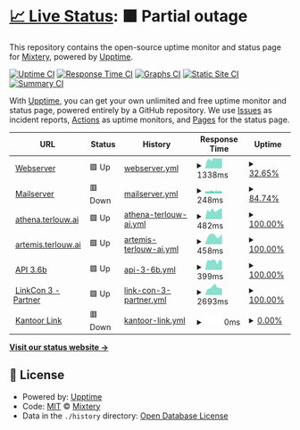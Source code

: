 # [📈 Live Status](https://status.terlouw.ai): <!--live status--> **🟧 Partial outage**

This repository contains the open-source uptime monitor and status page for [Mixtery](https://status.terlouw.ai), powered by [Upptime](https://github.com/upptime/upptime).

[![Uptime CI](https://github.com/Mixtery/mixtery.github.io/workflows/Uptime%20CI/badge.svg)](https://github.com/Mixtery/mixtery.github.io/actions?query=workflow%3A%22Uptime+CI%22)
[![Response Time CI](https://github.com/Mixtery/mixtery.github.io/workflows/Response%20Time%20CI/badge.svg)](https://github.com/Mixtery/mixtery.github.io/actions?query=workflow%3A%22Response+Time+CI%22)
[![Graphs CI](https://github.com/Mixtery/mixtery.github.io/workflows/Graphs%20CI/badge.svg)](https://github.com/Mixtery/mixtery.github.io/actions?query=workflow%3A%22Graphs+CI%22)
[![Static Site CI](https://github.com/Mixtery/mixtery.github.io/workflows/Static%20Site%20CI/badge.svg)](https://github.com/Mixtery/mixtery.github.io/actions?query=workflow%3A%22Static+Site+CI%22)
[![Summary CI](https://github.com/Mixtery/mixtery.github.io/workflows/Summary%20CI/badge.svg)](https://github.com/Mixtery/mixtery.github.io/actions?query=workflow%3A%22Summary+CI%22)

With [Upptime](https://upptime.js.org), you can get your own unlimited and free uptime monitor and status page, powered entirely by a GitHub repository. We use [Issues](https://github.com/Mixtery/mixtery.github.io/issues) as incident reports, [Actions](https://github.com/Mixtery/mixtery.github.io/actions) as uptime monitors, and [Pages](https://status.terlouw.ai) for the status page.

<!--start: status pages-->
<!-- This summary is generated by Upptime (https://github.com/upptime/upptime) -->
<!-- Do not edit this manually, your changes will be overwritten -->
<!-- prettier-ignore -->
| URL | Status | History | Response Time | Uptime |
| --- | ------ | ------- | ------------- | ------ |
| <img alt="" src="https://icons.duckduckgo.com/ip3/terlouw.ai.ico" height="13"> [Webserver](https://terlouw.ai) | 🟩 Up | [webserver.yml](https://github.com/Mixtery/mixtery.github.io/commits/HEAD/history/webserver.yml) | <details><summary><img alt="Response time graph" src="./graphs/webserver/response-time-week.png" height="20"> 1338ms</summary><br><a href="https://status.terlouw.ai/history/webserver"><img alt="Response time 1587" src="https://img.shields.io/endpoint?url=https%3A%2F%2Fraw.githubusercontent.com%2FMixtery%2Fmixtery.github.io%2FHEAD%2Fapi%2Fwebserver%2Fresponse-time.json"></a><br><a href="https://status.terlouw.ai/history/webserver"><img alt="24-hour response time 1508" src="https://img.shields.io/endpoint?url=https%3A%2F%2Fraw.githubusercontent.com%2FMixtery%2Fmixtery.github.io%2FHEAD%2Fapi%2Fwebserver%2Fresponse-time-day.json"></a><br><a href="https://status.terlouw.ai/history/webserver"><img alt="7-day response time 1338" src="https://img.shields.io/endpoint?url=https%3A%2F%2Fraw.githubusercontent.com%2FMixtery%2Fmixtery.github.io%2FHEAD%2Fapi%2Fwebserver%2Fresponse-time-week.json"></a><br><a href="https://status.terlouw.ai/history/webserver"><img alt="30-day response time 1657" src="https://img.shields.io/endpoint?url=https%3A%2F%2Fraw.githubusercontent.com%2FMixtery%2Fmixtery.github.io%2FHEAD%2Fapi%2Fwebserver%2Fresponse-time-month.json"></a><br><a href="https://status.terlouw.ai/history/webserver"><img alt="1-year response time 1749" src="https://img.shields.io/endpoint?url=https%3A%2F%2Fraw.githubusercontent.com%2FMixtery%2Fmixtery.github.io%2FHEAD%2Fapi%2Fwebserver%2Fresponse-time-year.json"></a></details> | <details><summary><a href="https://status.terlouw.ai/history/webserver">32.65%</a></summary><a href="https://status.terlouw.ai/history/webserver"><img alt="All-time uptime 83.97%" src="https://img.shields.io/endpoint?url=https%3A%2F%2Fraw.githubusercontent.com%2FMixtery%2Fmixtery.github.io%2FHEAD%2Fapi%2Fwebserver%2Fuptime.json"></a><br><a href="https://status.terlouw.ai/history/webserver"><img alt="24-hour uptime 100.00%" src="https://img.shields.io/endpoint?url=https%3A%2F%2Fraw.githubusercontent.com%2FMixtery%2Fmixtery.github.io%2FHEAD%2Fapi%2Fwebserver%2Fuptime-day.json"></a><br><a href="https://status.terlouw.ai/history/webserver"><img alt="7-day uptime 32.65%" src="https://img.shields.io/endpoint?url=https%3A%2F%2Fraw.githubusercontent.com%2FMixtery%2Fmixtery.github.io%2FHEAD%2Fapi%2Fwebserver%2Fuptime-week.json"></a><br><a href="https://status.terlouw.ai/history/webserver"><img alt="30-day uptime 69.46%" src="https://img.shields.io/endpoint?url=https%3A%2F%2Fraw.githubusercontent.com%2FMixtery%2Fmixtery.github.io%2FHEAD%2Fapi%2Fwebserver%2Fuptime-month.json"></a><br><a href="https://status.terlouw.ai/history/webserver"><img alt="1-year uptime 97.40%" src="https://img.shields.io/endpoint?url=https%3A%2F%2Fraw.githubusercontent.com%2FMixtery%2Fmixtery.github.io%2FHEAD%2Fapi%2Fwebserver%2Fuptime-year.json"></a></details>
| <img alt="" src="https://icons.duckduckgo.com/ip3/outlook.office.com.ico" height="13"> [Mailserver](https://outlook.office.com) | 🟥 Down | [mailserver.yml](https://github.com/Mixtery/mixtery.github.io/commits/HEAD/history/mailserver.yml) | <details><summary><img alt="Response time graph" src="./graphs/mailserver/response-time-week.png" height="20"> 248ms</summary><br><a href="https://status.terlouw.ai/history/mailserver"><img alt="Response time 271" src="https://img.shields.io/endpoint?url=https%3A%2F%2Fraw.githubusercontent.com%2FMixtery%2Fmixtery.github.io%2FHEAD%2Fapi%2Fmailserver%2Fresponse-time.json"></a><br><a href="https://status.terlouw.ai/history/mailserver"><img alt="24-hour response time 203" src="https://img.shields.io/endpoint?url=https%3A%2F%2Fraw.githubusercontent.com%2FMixtery%2Fmixtery.github.io%2FHEAD%2Fapi%2Fmailserver%2Fresponse-time-day.json"></a><br><a href="https://status.terlouw.ai/history/mailserver"><img alt="7-day response time 248" src="https://img.shields.io/endpoint?url=https%3A%2F%2Fraw.githubusercontent.com%2FMixtery%2Fmixtery.github.io%2FHEAD%2Fapi%2Fmailserver%2Fresponse-time-week.json"></a><br><a href="https://status.terlouw.ai/history/mailserver"><img alt="30-day response time 239" src="https://img.shields.io/endpoint?url=https%3A%2F%2Fraw.githubusercontent.com%2FMixtery%2Fmixtery.github.io%2FHEAD%2Fapi%2Fmailserver%2Fresponse-time-month.json"></a><br><a href="https://status.terlouw.ai/history/mailserver"><img alt="1-year response time 270" src="https://img.shields.io/endpoint?url=https%3A%2F%2Fraw.githubusercontent.com%2FMixtery%2Fmixtery.github.io%2FHEAD%2Fapi%2Fmailserver%2Fresponse-time-year.json"></a></details> | <details><summary><a href="https://status.terlouw.ai/history/mailserver">84.74%</a></summary><a href="https://status.terlouw.ai/history/mailserver"><img alt="All-time uptime 99.70%" src="https://img.shields.io/endpoint?url=https%3A%2F%2Fraw.githubusercontent.com%2FMixtery%2Fmixtery.github.io%2FHEAD%2Fapi%2Fmailserver%2Fuptime.json"></a><br><a href="https://status.terlouw.ai/history/mailserver"><img alt="24-hour uptime 91.11%" src="https://img.shields.io/endpoint?url=https%3A%2F%2Fraw.githubusercontent.com%2FMixtery%2Fmixtery.github.io%2FHEAD%2Fapi%2Fmailserver%2Fuptime-day.json"></a><br><a href="https://status.terlouw.ai/history/mailserver"><img alt="7-day uptime 84.74%" src="https://img.shields.io/endpoint?url=https%3A%2F%2Fraw.githubusercontent.com%2FMixtery%2Fmixtery.github.io%2FHEAD%2Fapi%2Fmailserver%2Fuptime-week.json"></a><br><a href="https://status.terlouw.ai/history/mailserver"><img alt="30-day uptime 92.58%" src="https://img.shields.io/endpoint?url=https%3A%2F%2Fraw.githubusercontent.com%2FMixtery%2Fmixtery.github.io%2FHEAD%2Fapi%2Fmailserver%2Fuptime-month.json"></a><br><a href="https://status.terlouw.ai/history/mailserver"><img alt="1-year uptime 99.38%" src="https://img.shields.io/endpoint?url=https%3A%2F%2Fraw.githubusercontent.com%2FMixtery%2Fmixtery.github.io%2FHEAD%2Fapi%2Fmailserver%2Fuptime-year.json"></a></details>
| <img alt="" src="https://icons.duckduckgo.com/ip3/athena.terlouw.ai.ico" height="13"> [athena.terlouw.ai](https://athena.terlouw.ai) | 🟩 Up | [athena-terlouw-ai.yml](https://github.com/Mixtery/mixtery.github.io/commits/HEAD/history/athena-terlouw-ai.yml) | <details><summary><img alt="Response time graph" src="./graphs/athena-terlouw-ai/response-time-week.png" height="20"> 482ms</summary><br><a href="https://status.terlouw.ai/history/athena-terlouw-ai"><img alt="Response time 457" src="https://img.shields.io/endpoint?url=https%3A%2F%2Fraw.githubusercontent.com%2FMixtery%2Fmixtery.github.io%2FHEAD%2Fapi%2Fathena-terlouw-ai%2Fresponse-time.json"></a><br><a href="https://status.terlouw.ai/history/athena-terlouw-ai"><img alt="24-hour response time 572" src="https://img.shields.io/endpoint?url=https%3A%2F%2Fraw.githubusercontent.com%2FMixtery%2Fmixtery.github.io%2FHEAD%2Fapi%2Fathena-terlouw-ai%2Fresponse-time-day.json"></a><br><a href="https://status.terlouw.ai/history/athena-terlouw-ai"><img alt="7-day response time 482" src="https://img.shields.io/endpoint?url=https%3A%2F%2Fraw.githubusercontent.com%2FMixtery%2Fmixtery.github.io%2FHEAD%2Fapi%2Fathena-terlouw-ai%2Fresponse-time-week.json"></a><br><a href="https://status.terlouw.ai/history/athena-terlouw-ai"><img alt="30-day response time 481" src="https://img.shields.io/endpoint?url=https%3A%2F%2Fraw.githubusercontent.com%2FMixtery%2Fmixtery.github.io%2FHEAD%2Fapi%2Fathena-terlouw-ai%2Fresponse-time-month.json"></a><br><a href="https://status.terlouw.ai/history/athena-terlouw-ai"><img alt="1-year response time 488" src="https://img.shields.io/endpoint?url=https%3A%2F%2Fraw.githubusercontent.com%2FMixtery%2Fmixtery.github.io%2FHEAD%2Fapi%2Fathena-terlouw-ai%2Fresponse-time-year.json"></a></details> | <details><summary><a href="https://status.terlouw.ai/history/athena-terlouw-ai">100.00%</a></summary><a href="https://status.terlouw.ai/history/athena-terlouw-ai"><img alt="All-time uptime 99.99%" src="https://img.shields.io/endpoint?url=https%3A%2F%2Fraw.githubusercontent.com%2FMixtery%2Fmixtery.github.io%2FHEAD%2Fapi%2Fathena-terlouw-ai%2Fuptime.json"></a><br><a href="https://status.terlouw.ai/history/athena-terlouw-ai"><img alt="24-hour uptime 100.00%" src="https://img.shields.io/endpoint?url=https%3A%2F%2Fraw.githubusercontent.com%2FMixtery%2Fmixtery.github.io%2FHEAD%2Fapi%2Fathena-terlouw-ai%2Fuptime-day.json"></a><br><a href="https://status.terlouw.ai/history/athena-terlouw-ai"><img alt="7-day uptime 100.00%" src="https://img.shields.io/endpoint?url=https%3A%2F%2Fraw.githubusercontent.com%2FMixtery%2Fmixtery.github.io%2FHEAD%2Fapi%2Fathena-terlouw-ai%2Fuptime-week.json"></a><br><a href="https://status.terlouw.ai/history/athena-terlouw-ai"><img alt="30-day uptime 100.00%" src="https://img.shields.io/endpoint?url=https%3A%2F%2Fraw.githubusercontent.com%2FMixtery%2Fmixtery.github.io%2FHEAD%2Fapi%2Fathena-terlouw-ai%2Fuptime-month.json"></a><br><a href="https://status.terlouw.ai/history/athena-terlouw-ai"><img alt="1-year uptime 100.00%" src="https://img.shields.io/endpoint?url=https%3A%2F%2Fraw.githubusercontent.com%2FMixtery%2Fmixtery.github.io%2FHEAD%2Fapi%2Fathena-terlouw-ai%2Fuptime-year.json"></a></details>
| <img alt="" src="https://icons.duckduckgo.com/ip3/artemis.terlouw.ai.ico" height="13"> [artemis.terlouw.ai](https://artemis.terlouw.ai) | 🟩 Up | [artemis-terlouw-ai.yml](https://github.com/Mixtery/mixtery.github.io/commits/HEAD/history/artemis-terlouw-ai.yml) | <details><summary><img alt="Response time graph" src="./graphs/artemis-terlouw-ai/response-time-week.png" height="20"> 458ms</summary><br><a href="https://status.terlouw.ai/history/artemis-terlouw-ai"><img alt="Response time 445" src="https://img.shields.io/endpoint?url=https%3A%2F%2Fraw.githubusercontent.com%2FMixtery%2Fmixtery.github.io%2FHEAD%2Fapi%2Fartemis-terlouw-ai%2Fresponse-time.json"></a><br><a href="https://status.terlouw.ai/history/artemis-terlouw-ai"><img alt="24-hour response time 554" src="https://img.shields.io/endpoint?url=https%3A%2F%2Fraw.githubusercontent.com%2FMixtery%2Fmixtery.github.io%2FHEAD%2Fapi%2Fartemis-terlouw-ai%2Fresponse-time-day.json"></a><br><a href="https://status.terlouw.ai/history/artemis-terlouw-ai"><img alt="7-day response time 458" src="https://img.shields.io/endpoint?url=https%3A%2F%2Fraw.githubusercontent.com%2FMixtery%2Fmixtery.github.io%2FHEAD%2Fapi%2Fartemis-terlouw-ai%2Fresponse-time-week.json"></a><br><a href="https://status.terlouw.ai/history/artemis-terlouw-ai"><img alt="30-day response time 466" src="https://img.shields.io/endpoint?url=https%3A%2F%2Fraw.githubusercontent.com%2FMixtery%2Fmixtery.github.io%2FHEAD%2Fapi%2Fartemis-terlouw-ai%2Fresponse-time-month.json"></a><br><a href="https://status.terlouw.ai/history/artemis-terlouw-ai"><img alt="1-year response time 476" src="https://img.shields.io/endpoint?url=https%3A%2F%2Fraw.githubusercontent.com%2FMixtery%2Fmixtery.github.io%2FHEAD%2Fapi%2Fartemis-terlouw-ai%2Fresponse-time-year.json"></a></details> | <details><summary><a href="https://status.terlouw.ai/history/artemis-terlouw-ai">100.00%</a></summary><a href="https://status.terlouw.ai/history/artemis-terlouw-ai"><img alt="All-time uptime 99.99%" src="https://img.shields.io/endpoint?url=https%3A%2F%2Fraw.githubusercontent.com%2FMixtery%2Fmixtery.github.io%2FHEAD%2Fapi%2Fartemis-terlouw-ai%2Fuptime.json"></a><br><a href="https://status.terlouw.ai/history/artemis-terlouw-ai"><img alt="24-hour uptime 100.00%" src="https://img.shields.io/endpoint?url=https%3A%2F%2Fraw.githubusercontent.com%2FMixtery%2Fmixtery.github.io%2FHEAD%2Fapi%2Fartemis-terlouw-ai%2Fuptime-day.json"></a><br><a href="https://status.terlouw.ai/history/artemis-terlouw-ai"><img alt="7-day uptime 100.00%" src="https://img.shields.io/endpoint?url=https%3A%2F%2Fraw.githubusercontent.com%2FMixtery%2Fmixtery.github.io%2FHEAD%2Fapi%2Fartemis-terlouw-ai%2Fuptime-week.json"></a><br><a href="https://status.terlouw.ai/history/artemis-terlouw-ai"><img alt="30-day uptime 100.00%" src="https://img.shields.io/endpoint?url=https%3A%2F%2Fraw.githubusercontent.com%2FMixtery%2Fmixtery.github.io%2FHEAD%2Fapi%2Fartemis-terlouw-ai%2Fuptime-month.json"></a><br><a href="https://status.terlouw.ai/history/artemis-terlouw-ai"><img alt="1-year uptime 100.00%" src="https://img.shields.io/endpoint?url=https%3A%2F%2Fraw.githubusercontent.com%2FMixtery%2Fmixtery.github.io%2FHEAD%2Fapi%2Fartemis-terlouw-ai%2Fuptime-year.json"></a></details>
| <img alt="" src="https://icons.duckduckgo.com/ip3/terlouw.io.ico" height="13"> [API 3.6b](https://terlouw.io) | 🟩 Up | [api-3-6b.yml](https://github.com/Mixtery/mixtery.github.io/commits/HEAD/history/api-3-6b.yml) | <details><summary><img alt="Response time graph" src="./graphs/api-3-6b/response-time-week.png" height="20"> 399ms</summary><br><a href="https://status.terlouw.ai/history/api-3-6b"><img alt="Response time 2238" src="https://img.shields.io/endpoint?url=https%3A%2F%2Fraw.githubusercontent.com%2FMixtery%2Fmixtery.github.io%2FHEAD%2Fapi%2Fapi-3-6b%2Fresponse-time.json"></a><br><a href="https://status.terlouw.ai/history/api-3-6b"><img alt="24-hour response time 377" src="https://img.shields.io/endpoint?url=https%3A%2F%2Fraw.githubusercontent.com%2FMixtery%2Fmixtery.github.io%2FHEAD%2Fapi%2Fapi-3-6b%2Fresponse-time-day.json"></a><br><a href="https://status.terlouw.ai/history/api-3-6b"><img alt="7-day response time 399" src="https://img.shields.io/endpoint?url=https%3A%2F%2Fraw.githubusercontent.com%2FMixtery%2Fmixtery.github.io%2FHEAD%2Fapi%2Fapi-3-6b%2Fresponse-time-week.json"></a><br><a href="https://status.terlouw.ai/history/api-3-6b"><img alt="30-day response time 425" src="https://img.shields.io/endpoint?url=https%3A%2F%2Fraw.githubusercontent.com%2FMixtery%2Fmixtery.github.io%2FHEAD%2Fapi%2Fapi-3-6b%2Fresponse-time-month.json"></a><br><a href="https://status.terlouw.ai/history/api-3-6b"><img alt="1-year response time 2150" src="https://img.shields.io/endpoint?url=https%3A%2F%2Fraw.githubusercontent.com%2FMixtery%2Fmixtery.github.io%2FHEAD%2Fapi%2Fapi-3-6b%2Fresponse-time-year.json"></a></details> | <details><summary><a href="https://status.terlouw.ai/history/api-3-6b">100.00%</a></summary><a href="https://status.terlouw.ai/history/api-3-6b"><img alt="All-time uptime 99.66%" src="https://img.shields.io/endpoint?url=https%3A%2F%2Fraw.githubusercontent.com%2FMixtery%2Fmixtery.github.io%2FHEAD%2Fapi%2Fapi-3-6b%2Fuptime.json"></a><br><a href="https://status.terlouw.ai/history/api-3-6b"><img alt="24-hour uptime 100.00%" src="https://img.shields.io/endpoint?url=https%3A%2F%2Fraw.githubusercontent.com%2FMixtery%2Fmixtery.github.io%2FHEAD%2Fapi%2Fapi-3-6b%2Fuptime-day.json"></a><br><a href="https://status.terlouw.ai/history/api-3-6b"><img alt="7-day uptime 100.00%" src="https://img.shields.io/endpoint?url=https%3A%2F%2Fraw.githubusercontent.com%2FMixtery%2Fmixtery.github.io%2FHEAD%2Fapi%2Fapi-3-6b%2Fuptime-week.json"></a><br><a href="https://status.terlouw.ai/history/api-3-6b"><img alt="30-day uptime 100.00%" src="https://img.shields.io/endpoint?url=https%3A%2F%2Fraw.githubusercontent.com%2FMixtery%2Fmixtery.github.io%2FHEAD%2Fapi%2Fapi-3-6b%2Fuptime-month.json"></a><br><a href="https://status.terlouw.ai/history/api-3-6b"><img alt="1-year uptime 99.43%" src="https://img.shields.io/endpoint?url=https%3A%2F%2Fraw.githubusercontent.com%2FMixtery%2Fmixtery.github.io%2FHEAD%2Fapi%2Fapi-3-6b%2Fuptime-year.json"></a></details>
| <img alt="" src="https://icons.duckduckgo.com/ip3/terlouw.legal.ico" height="13"> [LinkCon 3 - Partner](https://terlouw.legal) | 🟩 Up | [link-con-3-partner.yml](https://github.com/Mixtery/mixtery.github.io/commits/HEAD/history/link-con-3-partner.yml) | <details><summary><img alt="Response time graph" src="./graphs/link-con-3-partner/response-time-week.png" height="20"> 2693ms</summary><br><a href="https://status.terlouw.ai/history/link-con-3-partner"><img alt="Response time 2215" src="https://img.shields.io/endpoint?url=https%3A%2F%2Fraw.githubusercontent.com%2FMixtery%2Fmixtery.github.io%2FHEAD%2Fapi%2Flink-con-3-partner%2Fresponse-time.json"></a><br><a href="https://status.terlouw.ai/history/link-con-3-partner"><img alt="24-hour response time 2276" src="https://img.shields.io/endpoint?url=https%3A%2F%2Fraw.githubusercontent.com%2FMixtery%2Fmixtery.github.io%2FHEAD%2Fapi%2Flink-con-3-partner%2Fresponse-time-day.json"></a><br><a href="https://status.terlouw.ai/history/link-con-3-partner"><img alt="7-day response time 2693" src="https://img.shields.io/endpoint?url=https%3A%2F%2Fraw.githubusercontent.com%2FMixtery%2Fmixtery.github.io%2FHEAD%2Fapi%2Flink-con-3-partner%2Fresponse-time-week.json"></a><br><a href="https://status.terlouw.ai/history/link-con-3-partner"><img alt="30-day response time 2624" src="https://img.shields.io/endpoint?url=https%3A%2F%2Fraw.githubusercontent.com%2FMixtery%2Fmixtery.github.io%2FHEAD%2Fapi%2Flink-con-3-partner%2Fresponse-time-month.json"></a><br><a href="https://status.terlouw.ai/history/link-con-3-partner"><img alt="1-year response time 2298" src="https://img.shields.io/endpoint?url=https%3A%2F%2Fraw.githubusercontent.com%2FMixtery%2Fmixtery.github.io%2FHEAD%2Fapi%2Flink-con-3-partner%2Fresponse-time-year.json"></a></details> | <details><summary><a href="https://status.terlouw.ai/history/link-con-3-partner">100.00%</a></summary><a href="https://status.terlouw.ai/history/link-con-3-partner"><img alt="All-time uptime 99.92%" src="https://img.shields.io/endpoint?url=https%3A%2F%2Fraw.githubusercontent.com%2FMixtery%2Fmixtery.github.io%2FHEAD%2Fapi%2Flink-con-3-partner%2Fuptime.json"></a><br><a href="https://status.terlouw.ai/history/link-con-3-partner"><img alt="24-hour uptime 100.00%" src="https://img.shields.io/endpoint?url=https%3A%2F%2Fraw.githubusercontent.com%2FMixtery%2Fmixtery.github.io%2FHEAD%2Fapi%2Flink-con-3-partner%2Fuptime-day.json"></a><br><a href="https://status.terlouw.ai/history/link-con-3-partner"><img alt="7-day uptime 100.00%" src="https://img.shields.io/endpoint?url=https%3A%2F%2Fraw.githubusercontent.com%2FMixtery%2Fmixtery.github.io%2FHEAD%2Fapi%2Flink-con-3-partner%2Fuptime-week.json"></a><br><a href="https://status.terlouw.ai/history/link-con-3-partner"><img alt="30-day uptime 100.00%" src="https://img.shields.io/endpoint?url=https%3A%2F%2Fraw.githubusercontent.com%2FMixtery%2Fmixtery.github.io%2FHEAD%2Fapi%2Flink-con-3-partner%2Fuptime-month.json"></a><br><a href="https://status.terlouw.ai/history/link-con-3-partner"><img alt="1-year uptime 99.95%" src="https://img.shields.io/endpoint?url=https%3A%2F%2Fraw.githubusercontent.com%2FMixtery%2Fmixtery.github.io%2FHEAD%2Fapi%2Flink-con-3-partner%2Fuptime-year.json"></a></details>
| <img alt="" src="https://icons.duckduckgo.com/ip3/office.terlouw.ai.ico" height="13"> [Kantoor Link](https://office.terlouw.ai) | 🟥 Down | [kantoor-link.yml](https://github.com/Mixtery/mixtery.github.io/commits/HEAD/history/kantoor-link.yml) | <details><summary><img alt="Response time graph" src="./graphs/kantoor-link/response-time-week.png" height="20"> 0ms</summary><br><a href="https://status.terlouw.ai/history/kantoor-link"><img alt="Response time 1628" src="https://img.shields.io/endpoint?url=https%3A%2F%2Fraw.githubusercontent.com%2FMixtery%2Fmixtery.github.io%2FHEAD%2Fapi%2Fkantoor-link%2Fresponse-time.json"></a><br><a href="https://status.terlouw.ai/history/kantoor-link"><img alt="24-hour response time 0" src="https://img.shields.io/endpoint?url=https%3A%2F%2Fraw.githubusercontent.com%2FMixtery%2Fmixtery.github.io%2FHEAD%2Fapi%2Fkantoor-link%2Fresponse-time-day.json"></a><br><a href="https://status.terlouw.ai/history/kantoor-link"><img alt="7-day response time 0" src="https://img.shields.io/endpoint?url=https%3A%2F%2Fraw.githubusercontent.com%2FMixtery%2Fmixtery.github.io%2FHEAD%2Fapi%2Fkantoor-link%2Fresponse-time-week.json"></a><br><a href="https://status.terlouw.ai/history/kantoor-link"><img alt="30-day response time 0" src="https://img.shields.io/endpoint?url=https%3A%2F%2Fraw.githubusercontent.com%2FMixtery%2Fmixtery.github.io%2FHEAD%2Fapi%2Fkantoor-link%2Fresponse-time-month.json"></a><br><a href="https://status.terlouw.ai/history/kantoor-link"><img alt="1-year response time 2441" src="https://img.shields.io/endpoint?url=https%3A%2F%2Fraw.githubusercontent.com%2FMixtery%2Fmixtery.github.io%2FHEAD%2Fapi%2Fkantoor-link%2Fresponse-time-year.json"></a></details> | <details><summary><a href="https://status.terlouw.ai/history/kantoor-link">0.00%</a></summary><a href="https://status.terlouw.ai/history/kantoor-link"><img alt="All-time uptime 7.89%" src="https://img.shields.io/endpoint?url=https%3A%2F%2Fraw.githubusercontent.com%2FMixtery%2Fmixtery.github.io%2FHEAD%2Fapi%2Fkantoor-link%2Fuptime.json"></a><br><a href="https://status.terlouw.ai/history/kantoor-link"><img alt="24-hour uptime 0.00%" src="https://img.shields.io/endpoint?url=https%3A%2F%2Fraw.githubusercontent.com%2FMixtery%2Fmixtery.github.io%2FHEAD%2Fapi%2Fkantoor-link%2Fuptime-day.json"></a><br><a href="https://status.terlouw.ai/history/kantoor-link"><img alt="7-day uptime 0.00%" src="https://img.shields.io/endpoint?url=https%3A%2F%2Fraw.githubusercontent.com%2FMixtery%2Fmixtery.github.io%2FHEAD%2Fapi%2Fkantoor-link%2Fuptime-week.json"></a><br><a href="https://status.terlouw.ai/history/kantoor-link"><img alt="30-day uptime 0.00%" src="https://img.shields.io/endpoint?url=https%3A%2F%2Fraw.githubusercontent.com%2FMixtery%2Fmixtery.github.io%2FHEAD%2Fapi%2Fkantoor-link%2Fuptime-month.json"></a><br><a href="https://status.terlouw.ai/history/kantoor-link"><img alt="1-year uptime 0.00%" src="https://img.shields.io/endpoint?url=https%3A%2F%2Fraw.githubusercontent.com%2FMixtery%2Fmixtery.github.io%2FHEAD%2Fapi%2Fkantoor-link%2Fuptime-year.json"></a></details>

<!--end: status pages-->

[**Visit our status website →**](https://status.terlouw.ai)

## 📄 License

- Powered by: [Upptime](https://github.com/upptime/upptime)
- Code: [MIT](./LICENSE) © [Mixtery](https://status.terlouw.ai)
- Data in the `./history` directory: [Open Database License](https://opendatacommons.org/licenses/odbl/1-0/)
